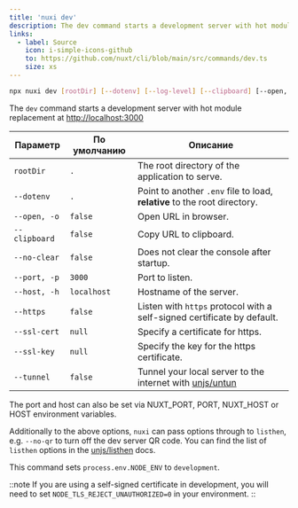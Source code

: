 ```yaml
---
title: 'nuxi dev'
description: The dev command starts a development server with hot module replacement at http://localhost:3000
links:
  - label: Source
    icon: i-simple-icons-github
    to: https://github.com/nuxt/cli/blob/main/src/commands/dev.ts
    size: xs
---
```


```bash [Terminal]
npx nuxi dev [rootDir] [--dotenv] [--log-level] [--clipboard] [--open, -o] [--no-clear] [--port, -p] [--host, -h] [--https] [--ssl-cert] [--ssl-key] [--tunnel]
```

The `dev` command starts a development server with hot module replacement at [http://localhost:3000](https://localhost:3000)

Параметр      | По умолчанию | Описание
--------------|--------------|------------------------------------------------------------------------------------------
`rootDir`     | `.`          | The root directory of the application to serve.
`--dotenv`    | `.`          | Point to another `.env` file to load, **relative** to the root directory.
`--open, -o`  | `false`      | Open URL in browser.
`--clipboard` | `false`      | Copy URL to clipboard.
`--no-clear`  | `false`      | Does not clear the console after startup.
`--port, -p`  | `3000`       | Port to listen.
`--host, -h`  | `localhost`  | Hostname of the server.
`--https`     | `false`      | Listen with `https` protocol with a self-signed certificate by default.
`--ssl-cert`  | `null`       | Specify a certificate for https.
`--ssl-key`   | `null`       | Specify the key for the https certificate.
`--tunnel`    | `false`      | Tunnel your local server to the internet with [unjs/untun](https://github.com/unjs/untun)

The port and host can also be set via NUXT_PORT, PORT, NUXT_HOST or HOST environment variables.

Additionally to the above options, `nuxi` can pass options through to `listhen`, e.g. `--no-qr` to turn off the dev server QR code. You can find the list of `listhen` options in the [unjs/listhen](https://github.com/unjs/listhen) docs.

This command sets `process.env.NODE_ENV` to `development`.

::note
If you are using a self-signed certificate in development, you will need to set `NODE_TLS_REJECT_UNAUTHORIZED=0` in your environment.
::
